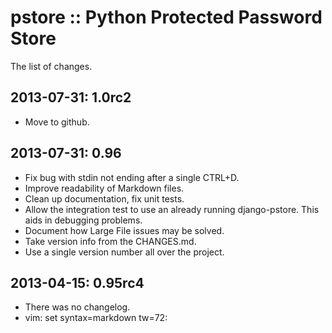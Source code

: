 pstore :: Python Protected Password Store
=========================================

The list of changes.

2013-07-31: 1.0rc2
------------------
 * Move to github.

2013-07-31: 0.96
----------------
 * Fix bug with stdin not ending after a single CTRL+D.
 * Improve readability of Markdown files.
 * Clean up documentation, fix unit tests.
 * Allow the integration test to use an already running django-pstore.
   This aids in debugging problems.
 * Document how Large File issues may be solved.
 * Take version info from the CHANGES.md.
 * Use a single version number all over the project.

2013-04-15: 0.95rc4
-------------------
 * There was no changelog.
 * vim: set syntax=markdown tw=72:
